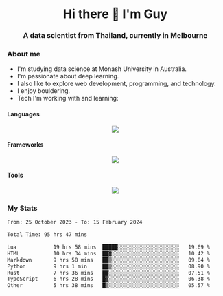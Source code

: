 <h1 align="center">Hi there 👋 I'm Guy</h1>
<h3 align="center">A data scientist from Thailand, currently in Melbourne</h3>

### About me

- I'm studying data science at Monash University in Australia.
- I'm passionate about deep learning.
- I also like to explore web development, programming, and technology.
- I enjoy bouldering.
- Tech I'm working with and learning:

#### Languages

<div align="center">
    <img src="https://skillicons.dev/icons?i=py,ts,js,html,css,rust" />
</div>

#### Frameworks

<div align="center">
    <img src="https://skillicons.dev/icons?i=pytorch,tensorflow,fastapi,react" /><br>
</div>

#### Tools

<div align="center">
    <img src="https://skillicons.dev/icons?i=postgres,redis,docker" /><br>
</div>

### My Stats

<!--START_SECTION:waka-->

```txt
From: 25 October 2023 - To: 15 February 2024

Total Time: 95 hrs 47 mins

Lua            19 hrs 58 mins  █████░░░░░░░░░░░░░░░░░░░░   19.69 %
HTML           10 hrs 34 mins  ██▓░░░░░░░░░░░░░░░░░░░░░░   10.42 %
Markdown       9 hrs 58 mins   ██▒░░░░░░░░░░░░░░░░░░░░░░   09.84 %
Python         9 hrs 1 min     ██▒░░░░░░░░░░░░░░░░░░░░░░   08.90 %
Rust           7 hrs 36 mins   ██░░░░░░░░░░░░░░░░░░░░░░░   07.51 %
TypeScript     6 hrs 28 mins   █▓░░░░░░░░░░░░░░░░░░░░░░░   06.38 %
Other          5 hrs 38 mins   █▒░░░░░░░░░░░░░░░░░░░░░░░   05.57 %
```

<!--END_SECTION:waka-->

